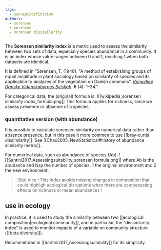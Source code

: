 ```yaml
---
tags:
  - concept/definition
authors:
  - sorensen
  - sørensen
  - sorensen dissimilarity
---
```

The **Sorensen similarity index** is a metric used to assess the similarity between two sets of data, especially species abundance in a community. It is an index whose value ranges between 0 and 1, reaching 1 when both datasets are identical.

It is defined in "Sørensen, T. (1948). "A method of establishing groups of equal amplitude in plant sociology based on similarity of species and its application to analyses of the vegetation on Danish commons". _[Kongelige Danske Videnskabernes Selskab](https://en.wikipedia.org/wiki/Kongelige_Danske_Videnskabernes_Selskab "Kongelige Danske Videnskabernes Selskab")_. **5** (4): 1–34.".

For categorical data, the (original) formula is:
![[wikipedia_sorensen similarity index_formula.png]]
This formula applies for richness, since we assess presence or absence of a species.
### quantitative version (with abundance)
It is possible to calculate sorensen similarity on numerical data rather than absence presence, but in this case it more common to use [[bray-curtis dissimilarity]].
See [[Chao2005_NewStatistical#history of abundance similarity metric]].

For numerical data, such as abundance of species (Ab):
![[Santini2017_Assessingsuitability_sorensen formula.png]]
where Ab is the abudance and Nsp the number of species, 1 the original environment and 2 the new environment.

>[!tip] nice !
>This index avoids missing changes in composition that could highligh ecological disruptions when there are compensating effects on richness or mean abundances !

## use in ecology
In practice, it is used to study the similarity between two [[ecological composition|ecological community]], and in particular, the "dissimilarity index" is used to monitor impacts of a variable on community structure ([[beta diversity]]).

Recommended in [[Santini2017_Assessingsuitability]] for its simplicity.